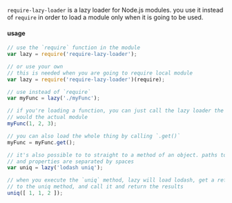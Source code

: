 `require-lazy-loader` is a lazy loader for Node.js modules. you use it instead
of `require` in order to load a module only when it is going to be used.

#### usage

```js
// use the `require` function in the module
var lazy = require('require-lazy-loader');

// or use your own
// this is needed when you are going to require local module
var lazy = require('require-lazy-loader')(require);

// use instead of `require`
var myFunc = lazy('./myFunc');

// if you're loading a function, you can just call the lazy loader the same you
// would the actual module
myFunc(1, 2, 3);

// you can also load the whole thing by calling `.get()`
myFunc = myFunc.get();

// it's also possible to to straight to a method of an object. paths to methods
// and properties are separated by spaces
var uniq = lazy('lodash uniq');

// when you execute the `uniq` method, lazy will load lodash, get a reference
// to the uniq method, and call it and return the results
uniq([ 1, 1, 2 ]);
```
